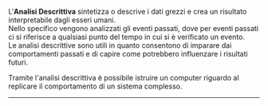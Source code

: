L'**Analisi Descrittiva** sintetizza o descrive i dati grezzi e crea un risultato interpretabile dagli esseri umani.<br />
Nello specifico vengono analizzati gli eventi passati, dove per eventi passati ci si riferisce a qualsiasi punto del tempo in cui si è verificato un evento.<br />
Le analisi descrittive sono utili in quanto consentono di imparare dai comportamenti passati e di capire come potrebbero influenzare i risultati futuri.<br />

Tramite l'analisi descrittiva è possibile istruire un computer riguardo al replicare il comportamento di un sistema complesso.<br />

---------------------------------------------------------------
